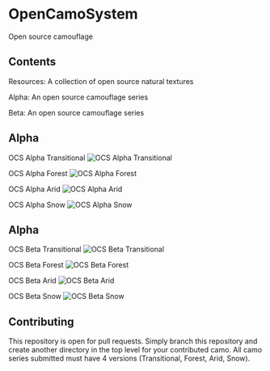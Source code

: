 # OpenCamoSystem
Open source camouflage

## Contents

Resources: A collection of open source natural textures

Alpha: An open source camouflage series

Beta: An open source camouflage series

## Alpha

OCS Alpha Transitional
![OCS Alpha Transitional](Alpha/transitional.png)

OCS Alpha Forest
![OCS Alpha Forest](Alpha/forest.png)

OCS Alpha Arid
![OCS Alpha Arid](Alpha/arid.png)

OCS Alpha Snow
![OCS Alpha Snow](Alpha/snow.png)

## Alpha

OCS Beta Transitional
![OCS Beta Transitional](Beta/transitional.png)

OCS Beta Forest
![OCS Beta Forest](Beta/forest.png)

OCS Beta Arid
![OCS Beta Arid](Beta/arid.png)

OCS Beta Snow
![OCS Beta Snow](Beta/snow.png)

## Contributing

This repository is open for pull requests. Simply branch this repository and create another directory in the top level
for your contributed camo. All camo series submitted must have 4 versions (Transitional, Forest, Arid, Snow).
